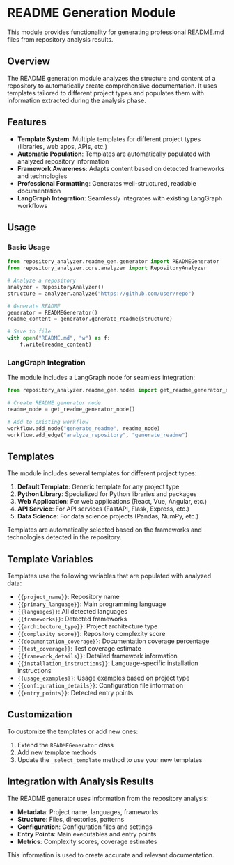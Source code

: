# README Generation Module

This module provides functionality for generating professional README.md files from repository analysis results.

## Overview

The README generation module analyzes the structure and content of a repository to automatically create comprehensive documentation. It uses templates tailored to different project types and populates them with information extracted during the analysis phase.

## Features

- **Template System**: Multiple templates for different project types (libraries, web apps, APIs, etc.)
- **Automatic Population**: Templates are automatically populated with analyzed repository information
- **Framework Awareness**: Adapts content based on detected frameworks and technologies
- **Professional Formatting**: Generates well-structured, readable documentation
- **LangGraph Integration**: Seamlessly integrates with existing LangGraph workflows

## Usage

### Basic Usage

```python
from repository_analyzer.readme_gen.generator import READMEGenerator
from repository_analyzer.core.analyzer import RepositoryAnalyzer

# Analyze a repository
analyzer = RepositoryAnalyzer()
structure = analyzer.analyze("https://github.com/user/repo")

# Generate README
generator = READMEGenerator()
readme_content = generator.generate_readme(structure)

# Save to file
with open("README.md", "w") as f:
    f.write(readme_content)
```

### LangGraph Integration

The module includes a LangGraph node for seamless integration:

```python
from repository_analyzer.readme_gen.nodes import get_readme_generator_node

# Create README generator node
readme_node = get_readme_generator_node()

# Add to existing workflow
workflow.add_node("generate_readme", readme_node)
workflow.add_edge("analyze_repository", "generate_readme")
```

## Templates

The module includes several templates for different project types:

1. **Default Template**: Generic template for any project type
2. **Python Library**: Specialized for Python libraries and packages
3. **Web Application**: For web applications (React, Vue, Angular, etc.)
4. **API Service**: For API services (FastAPI, Flask, Express, etc.)
5. **Data Science**: For data science projects (Pandas, NumPy, etc.)

Templates are automatically selected based on the frameworks and technologies detected in the repository.

## Template Variables

Templates use the following variables that are populated with analyzed data:

- `{{project_name}}`: Repository name
- `{{primary_language}}`: Main programming language
- `{{languages}}`: All detected languages
- `{{frameworks}}`: Detected frameworks
- `{{architecture_type}}`: Project architecture type
- `{{complexity_score}}`: Repository complexity score
- `{{documentation_coverage}}`: Documentation coverage percentage
- `{{test_coverage}}`: Test coverage estimate
- `{{framework_details}}`: Detailed framework information
- `{{installation_instructions}}`: Language-specific installation instructions
- `{{usage_examples}}`: Usage examples based on project type
- `{{configuration_details}}`: Configuration file information
- `{{entry_points}}`: Detected entry points

## Customization

To customize the templates or add new ones:

1. Extend the `READMEGenerator` class
2. Add new template methods
3. Update the `_select_template` method to use your new templates

## Integration with Analysis Results

The README generator uses information from the repository analysis:

- **Metadata**: Project name, languages, frameworks
- **Structure**: Files, directories, patterns
- **Configuration**: Configuration files and settings
- **Entry Points**: Main executables and entry points
- **Metrics**: Complexity scores, coverage estimates

This information is used to create accurate and relevant documentation.